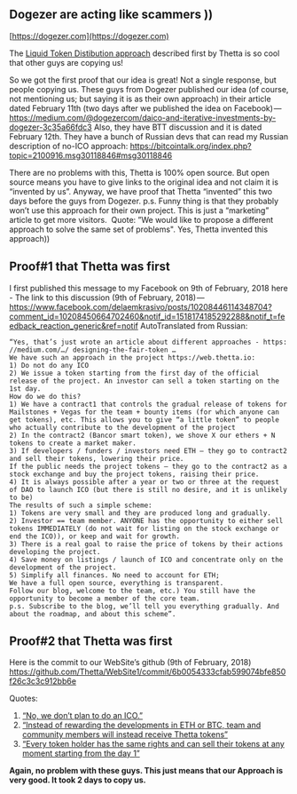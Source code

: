 
## Dogezer are acting like scammers ))
[https://dogezer.com](https://dogezer.com)


The [Liquid Token Distibution approach](https://medium.com/thetta/thettas-liquid-token-generation-event-ltge-988e29425d34) described first by Thetta is so cool that other guys are copying us!

So we got the first proof that our idea is great! Not a single response, but people copying us.
These guys from Dogezer published our idea (of course, not mentioning us; but saying it is as their own approach) in their article dated February 11th (two days after we published the idea on Facebook) — https://medium.com/@dogezercom/daico-and-iterative-investments-by-dogezer-3c35a66fdc3
Also, they have BTT discussion and it is dated February 12th. They have a bunch of Russian devs that can read my Russian description of no-ICO approach:
https://bitcointalk.org/index.php?topic=2100916.msg30118846#msg30118846

There are no problems with this, Thetta is 100% open source. But open source means you have to give links to the original idea and not claim it is “invented by us”. Anyway, we have proof that Thetta “invented” this two days before the guys from Dogezer.
p.s. Funny thing is that they probably won’t use this approach for their own project. This is just a “marketing” article to get more visitors. 
Quote: ”We would like to propose a different approach to solve the same set of problems".
Yes, Thetta invented this approach))

## Proof#1 that Thetta was first
I first published this message to my Facebook on 9th of February, 2018 here -
The link to this discussion (9th of February, 2018) — https://www.facebook.com/delaemkrasivo/posts/10208446114348704?comment_id=10208450664702460&notif_id=1518174185292288&notif_t=feedback_reaction_generic&ref=notif
AutoTranslated from Russian:

```
“Yes, that’s just wrote an article about different approaches - https: //medium.com/…/ designing-the-fair-token …
We have such an approach in the project https://web.thetta.io:
1) Do not do any ICO
2) We issue a token starting from the first day of the official release of the project. An investor can sell a token starting on the 1st day.
How do we do this?
1) We have a contract1 that controls the gradual release of tokens for Mailstones + Vegas for the team + bounty items (for which anyone can get tokens), etc. This allows you to give “a little token” to people who actually contribute to the development of the project
2) In the contract2 (Bancor smart token), we shove X our ethers + N tokens to create a market maker.
3) If developers / funders / investors need ETH — they go to contract2 and sell their tokens, lowering their price.
If the public needs the project tokens — they go to the contract2 as a stock exchange and buy the project tokens, raising their price.
4) It is always possible after a year or two or three at the request of DAO to launch ICO (but there is still no desire, and it is unlikely to be)
The results of such a simple scheme:
1) Tokens are very small and they are produced long and gradually.
2) Investor == team member. ANYONE has the opportunity to either sell tokens IMMEDIATELY (do not wait for listing on the stock exchange or end the ICO)), or keep and wait for growth.
3) There is a real goal to raise the price of tokens by their actions developing the project.
4) Save money on listings / launch of ICO and concentrate only on the development of the project.
5) Simplify all finances. No need to account for ETH;
We have a full open source, everything is transparent.
Follow our blog, welcome to the team, etc.) You still have the opportunity to become a member of the core team.
p.s. Subscribe to the blog, we’ll tell you everything gradually. And about the roadmap, and about this scheme”.
```

## Proof#2 that Thetta was first
Here is the commit to our WebSite’s github (9th of February, 2018) https://github.com/Thetta/WebSite1/commit/6b0054333cfab599074bfe850f26c3c3c912bb6e

Quotes:

1. [“No, we don’t plan to do an ICO.”](https://github.com/Thetta/WebSite1/blob/master/project/thetta_token.html#L120)
1. [“Instead of rewarding the developments in ETH or BTC, team and community members will instead receive Thetta tokens”](https://github.com/Thetta/WebSite1/blob/master/project/thetta_token.html#L116)
1. [“Every token holder has the same rights and can sell their tokens at any moment starting from the day 1”](https://github.com/Thetta/WebSite1/blob/master/project/thetta_token.html#L114)

**Again, no problem with these guys. This just means that our Approach is very good. It took 2 days to copy us.**
